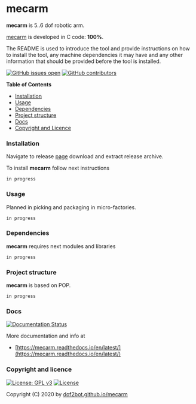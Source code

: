 # mecarm

**mecarm** is 5..6 dof robotic arm.

[mecarm](https://en.wikipedia.org/wiki/Robotic_arm) is developed in C code: **100%**.

The README is used to introduce the tool and provide instructions on
how to install the tool, any machine dependencies it may have and any
other information that should be provided before the tool is installed.

[![GitHub issues open](https://img.shields.io/github/issues/dof2bot/mecarm.svg)](https://github.com/dof2bot/mecarm/issues)
 [![GitHub contributors](https://img.shields.io/github/contributors/dof2bot/mecarm.svg)](https://github.com/dof2bot/mecarm/graphs/contributors)

<!-- START doctoc -->
**Table of Contents**

- [Installation](#installation)
- [Usage](#usage)
- [Dependencies](#dependencies)
- [Project structure](#project-structure)
- [Docs](#docs)
- [Copyright and Licence](#copyright-and-licence)
<!-- END doctoc -->

### Installation

Navigate to release [page](https://github.com/dof2bot/mecarm/releases) download and extract release archive.

To install **mecarm** follow next instructions
```
in progress
```

### Usage

Planned in picking and packaging in micro-factories.
```
in progress
```

### Dependencies

**mecarm** requires next modules and libraries
```
in progress
```

### Project structure

**mecarm** is based on POP.
```
in progress
```

### Docs

[![Documentation Status](https://readthedocs.org/projects/mecarm/badge/?version=latest)](https://mecarm.readthedocs.io/projects/mecarm/en/latest/?badge=latest)

More documentation and info at
* [https://mecarm.readthedocs.io/en/latest/](https://mecarm.readthedocs.io/en/latest/)

### Copyright and licence

[![License: GPL v3](https://img.shields.io/badge/License-GPLv3-blue.svg)](https://www.gnu.org/licenses/gpl-3.0) [![License](https://img.shields.io/badge/License-Apache%202.0-blue.svg)](https://opensource.org/licenses/Apache-2.0)

Copyright (C) 2020 by [dof2bot.github.io/mecarm](https://dof2bot.github.io/mecarm)

